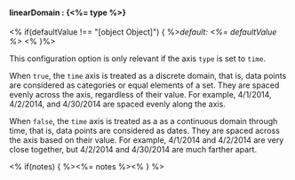 #### **linearDomain** : {<%= type %>}

<% if(defaultValue !== "[object Object]") { %>*default: <%= defaultValue %>* <% }%>

This configuration option is only relevant if the axis `type` is set to `time`.

When `true`, the `time` axis is treated as a discrete domain, that is, data points are considered as categories or equal elements of a set. They are spaced evenly across the axis, regardless of their value. For example, 4/1/2014, 4/2/2014, and 4/30/2014 are spaced evenly along the axis.

When `false`, the `time` axis is treated as a as a continuous domain through time, that is, data points are considered as dates. They are spaced across the axis based on their value. For example, 4/1/2014 and 4/2/2014 are very close together, but 4/2/2014 and 4/30/2014 are much farther apart. 

<% if(notes) { %><%= notes %><% } %>

